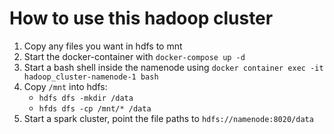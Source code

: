 How to use this hadoop cluster
==============================

1. Copy any files you want in hdfs to mnt
2. Start the docker-container with `docker-compose up -d`
3. Start a bash shell inside the namenode using `docker container exec -it hadoop_cluster-namenode-1 bash`
4. Copy `/mnt` into hdfs:
   - `hdfs dfs -mkdir /data`
   - `hfds dfs -cp /mnt/* /data`
5. Start a spark cluster, point the file paths to `hdfs://namenode:8020/data`
